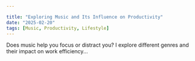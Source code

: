 ```yaml
---

title: "Exploring Music and Its Influence on Productivity"
date: "2025-02-20"
tags: [Music, Productivity, Lifestyle]
---
```


Does music help you focus or distract you? I explore different genres and their impact on work efficiency...
